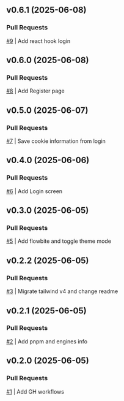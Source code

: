 ## v0.6.1 (2025-06-08)

### Pull Requests
[#9](https://github.com/RafaelMoro/next-budget-master/pull/9) | Add react hook login


## v0.6.0 (2025-06-08)

### Pull Requests
[#8](https://github.com/RafaelMoro/next-budget-master/pull/8) | Add Register page


## v0.5.0 (2025-06-07)

### Pull Requests
[#7](https://github.com/RafaelMoro/next-budget-master/pull/7) | Save cookie information from login


## v0.4.0 (2025-06-06)

### Pull Requests
[#6](https://github.com/RafaelMoro/next-budget-master/pull/6) | Add Login screen


## v0.3.0 (2025-06-05)

### Pull Requests
[#5](https://github.com/RafaelMoro/next-budget-master/pull/5) | Add flowbite and toggle theme mode


## v0.2.2 (2025-06-05)

### Pull Requests
[#3](https://github.com/RafaelMoro/next-budget-master/pull/3) | Migrate tailwind v4 and change readme


## v0.2.1 (2025-06-05)

### Pull Requests
[#2](https://github.com/RafaelMoro/next-budget-master/pull/2) | Add pnpm and engines info


## v0.2.0 (2025-06-05)

### Pull Requests
[#1](https://github.com/RafaelMoro/next-budget-master/pull/1) | Add GH workflows
